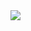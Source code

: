 <img src="https://github.com/awsafur2324/awsafur2324/assets/154707560/c29cc4ed-f8d0-4a58-97cc-6b798e3e7121" />



